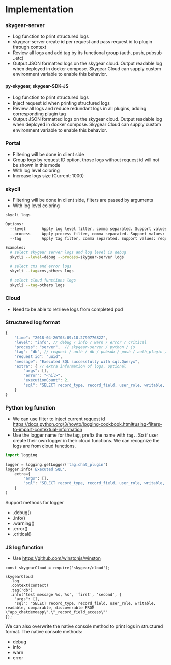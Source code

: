 # Implementation

### skygear-server

- Log function to print structured logs
- skygear-server create id per request and pass request id to plugin through context
- Review all logs and add tag by its functional group (auth, push, pubsub ..etc)
- Output JSON formatted logs on the skygear cloud. Output readable log when deployed in docker compose. Skygear Cloud can supply custom environment variable to enable this behavior.

#### py-skygear, skygear-SDK-JS

- Log function to print structured logs
- Inject request id when printing structured logs
- Review all logs and reduce redundant logs in all plugins, adding corresponding plugin tag
- Output JSON formatted logs on the skygear cloud. Output readable log when deployed in docker compose. Skygear Cloud can supply custom environment variable to enable this behavior.

### Portal

- Filtering will be done in client side
- Group logs by request ID option, those logs without request id will not be shown in this mode
- With log level coloring
- Increase logs size (Current: 1000)

### skycli

- Filtering will be done in client side, filters are passed by arguments
- With log level coloring

```sh
skycli logs

Options:
  --level       Apply log level filter, comma separated. Support values: debug,info,warning,error,critical
  --process     Apply process filter, comma separated. Support values: skygear-server,python,js
  --tag         Apply tag filter, comma separated. Support values: request,auth,db,pubsub,push,auth_plugin,chat_plugin,cms_plugin,sso_plugin,others

Examples:
  # select skygear server logs and log level is debug
  skycli --level=debug --process=skygear-server logs

  # select cms and error logs
  skycli --tag=cms,others logs

  # select cloud functions logs
  skycli --tag=others logs
````

### Cloud

- Need to be able to retrieve logs from completed pod

### Structured log format

```js
{
    "time": "2018-04-26T03:09:18.279977682Z",
    "level": "info", // debug / info / warn / error / critical
    "process": "server",  // skygear-server / python / js
    "tag": "db", // request / auth / db / pubsub / push / auth_plugin / chat_plugin / cms_plugin / sso_plugin
    "request_id": "uuid",
    "message": "Executed SQL successfully with sql.Queryx",
    "extra": { // extra information of logs, optional
        "args": [],
        "error": "<nil>",
        "executionCount": 2,
        "sql": "SELECT record_type, record_field, user_role, writable, readable, comparable, discoverable FROM \"app_chatdemoapp\".\"_record_field_access\"",
    }
}
```

### Python log function

- We can use filter to inject current request id
https://docs.python.org/3/howto/logging-cookbook.html#using-filters-to-impart-contextual-information
- Use the logger name for the tag, prefix the name with `tag.`. So if user create their own logger
in their cloud functions. We can recognize the logs are from cloud functions.

```py
import logging

logger = logging.getLogger('tag.chat_plugin')
logger.info('Executed SQL',
    extra={
        "args": [],
        "sql": "SELECT record_type, record_field, user_role, writable, readable, comparable, discoverable FROM \"app_chatdemoapp\".\"_record_field_access\""
    }
)
```

Support methods for logger
- .debug()
- .info()
- .warning()
- .error()
- .critical()


### JS log function

- Use https://github.com/winstonjs/winston

```
const skygearCloud = require('skygear/cloud');

skygearCloud
  .log
  .context(context)
  .tag('db')
  .info('test message %s, %s', 'first', 'second', {
    "args": [],
    "sql": "SELECT record_type, record_field, user_role, writable, readable, comparable, discoverable FROM \"app_chatdemoapp\".\"_record_field_access\""
});
```

We can also overwrite the native console method to print logs in structured format. The native console methods:
- debug
- info
- warn
- error

